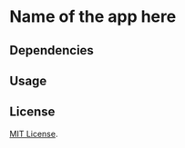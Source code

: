# Name of the app here

## Dependencies

## Usage

## License

[MIT License](https://en.wikipedia.org/wiki/MIT_License).